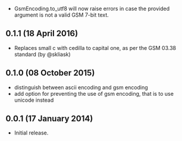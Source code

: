 * GsmEncoding.to_utf8 will now raise errors in case the provided argument is not a valid GSM 7-bit text.

## 0.1.1 (18 April 2016)

* Replaces small c with cedilla to capital one, as per the GSM 03.38 standard (by @skliask)

## 0.1.0 (08 October 2015)

* distinguish between ascii encoding and gsm encoding
* add option for preventing the use of gsm encoding, that is to use unicode instead

## 0.0.1 (17 January 2014)

* Initial release.
